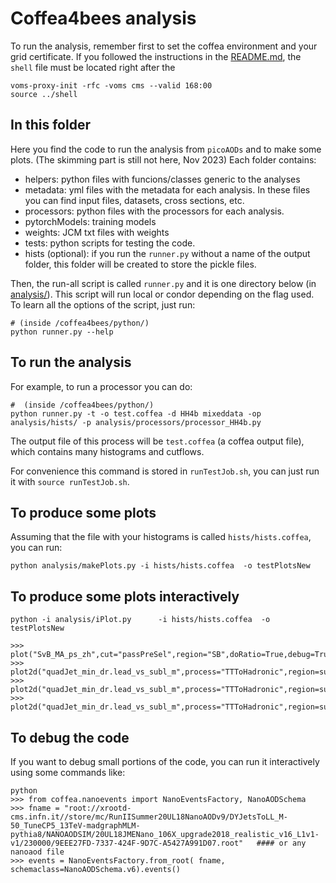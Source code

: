 # Coffea4bees analysis

To run the analysis, remember first to set the coffea environment and your grid certificate. If you followed the instructions in the [README.md](../../README.md), the `shell` file must be located right after the 
```
voms-proxy-init -rfc -voms cms --valid 168:00
source ../shell
```

## In this folder

Here you find the code to run the analysis from `picoAODs` and to make some plots. (The skimming part is still not here, Nov 2023) 
Each folder contains:
 - helpers: python files with funcions/classes generic to the analyses
 - metadata: yml files with the metadata for each analysis. In these files you can find input files, datasets, cross sections, etc. 
 - processors: python files with the processors for each analysis.
 - pytorchModels: training models
 - weights: JCM txt files with weights
 - tests: python scripts for testing the code.
 - hists (optional): if you run the `runner.py` without a name of the output folder, this folder will be created to store the pickle files.

Then, the run-all script is called `runner.py` and it is one directory below (in [analysis/](../analysis/)). This script will run local or condor depending on the flag used. To learn all the options of the script, just run:
```
# (inside /coffea4bees/python/)
python runner.py --help
```

## To run the analysis

For example, to run a processor you can do:
```
#  (inside /coffea4bees/python/)
python runner.py -t -o test.coffea -d HH4b mixeddata -op analysis/hists/ -p analysis/processors/processor_HH4b.py
```

The output file of this process will be `test.coffea` (a coffea output file), which contains many histograms and cutflows. 

For convenience this command is stored in `runTestJob.sh`, you can just run it with `source runTestJob.sh`.


## To produce some plots

Assuming that the file with your histograms is called `hists/hists.coffea`, you can run:
```
python analysis/makePlots.py -i hists/hists.coffea  -o testPlotsNew 

```

## To produce some plots interactively

```
python -i analysis/iPlot.py      -i hists/hists.coffea  -o testPlotsNew

>>> plot("SvB_MA_ps_zh",cut="passPreSel",region="SB",doRatio=True,debug=True,ylabel="Entries",norm=False,legend=True,rebin=5,yscale='log')
>>> plot2d("quadJet_min_dr.lead_vs_subl_m",process="TTToHadronic",region=sum,cut="passPreSel")
>>> plot2d("quadJet_min_dr.lead_vs_subl_m",process="TTToHadronic",region=sum,cut="passPreSel",full=3)
>>> plot2d("quadJet_min_dr.lead_vs_subl_m",process="TTToHadronic",region=sum,cut="passPreSel",full=3)
```

## To debug the code

If you want to debug small portions of the code, you can run it interactively using some commands like:
```
python
>>> from coffea.nanoevents import NanoEventsFactory, NanoAODSchema
>>> fname = "root://xrootd-cms.infn.it//store/mc/RunIISummer20UL18NanoAODv9/DYJetsToLL_M-50_TuneCP5_13TeV-madgraphMLM-pythia8/NANOAODSIM/20UL18JMENano_106X_upgrade2018_realistic_v16_L1v1-v1/230000/9EEE27FD-7337-424F-9D7C-A5427A991D07.root"   #### or any nanoaod file
>>> events = NanoEventsFactory.from_root( fname, schemaclass=NanoAODSchema.v6).events()
```


